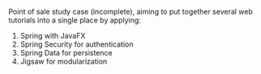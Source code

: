 Point of sale study case (incomplete), aiming to put together several web tutorials into a single place by applying:

1) Spring with JavaFX
2) Spring Security for authentication
3) Spring Data for persistence
4) Jigsaw for modularization